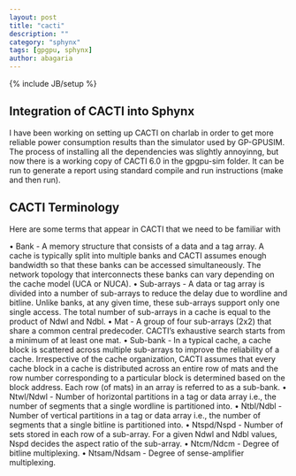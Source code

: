 ```yaml
---
layout: post
title: "cacti"
description: ""
category: "sphynx"
tags: [gpgpu, sphynx]
author: abagaria
---
```

{% include JB/setup %}

Integration of CACTI into Sphynx
---------------------------------

I have been working on setting up CACTI on charlab in order to get more reliable power consumption results than the
simulator used by GP-GPUSIM. The process of installing all the dependencies was slightly annoyinng, but now there 
is a working copy of CACTI 6.0 in the gpgpu-sim folder. It can be run to generate a report using standard compile and 
run instructions (make and then run).

CACTI Terminology
------------------

Here are some terms that appear in CACTI that we need to be familiar with

• Bank - A memory structure that consists of a data and a tag array. A cache is typically split
into multiple banks and CACTI assumes enough bandwidth so that these banks can be accessed
simultaneously. The network topology that interconnects these banks can vary depending on the
cache model (UCA or NUCA).
• Sub-arrays - A data or tag array is divided into a number of sub-arrays to reduce the delay due
to wordline and bitline. Unlike banks, at any given time, these sub-arrays support only one single
access. The total number of sub-arrays in a cache is equal to the product of Ndwl and Ndbl.
• Mat - A group of four sub-arrays (2x2) that share a common central predecoder. CACTI’s exhaustive
search starts from a minimum of at least one mat.
• Sub-bank - In a typical cache, a cache block is scattered across multiple sub-arrays to improve
the reliability of a cache. Irrespective of the cache organization, CACTI assumes that every cache
block in a cache is distributed across an entire row of mats and the row number corresponding to
a particular block is determined based on the block address. Each row (of mats) in an array is
referred to as a sub-bank.
• Ntwl/Ndwl - Number of horizontal partitions in a tag or data array i.e., the number of segments
that a single wordline is partitioned into.
• Ntbl/Ndbl - Number of vertical partitions in a tag or data array i.e., the number of segments that a
single bitline is partitioned into.
• Ntspd/Nspd - Number of sets stored in each row of a sub-array. For a given Ndwl and Ndbl values,
Nspd decides the aspect ratio of the sub-array.
• Ntcm/Ndcm - Degree of bitline multiplexing.
• Ntsam/Ndsam - Degree of sense-amplifier multiplexing.
